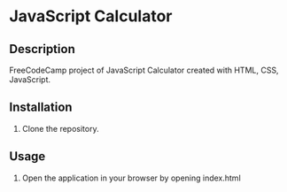 # JavaScript Calculator

## Description
FreeCodeCamp project of JavaScript Calculator created with HTML, CSS, JavaScript.

## Installation
1. Clone the repository.

## Usage
1. Open the application in your browser by opening index.html
